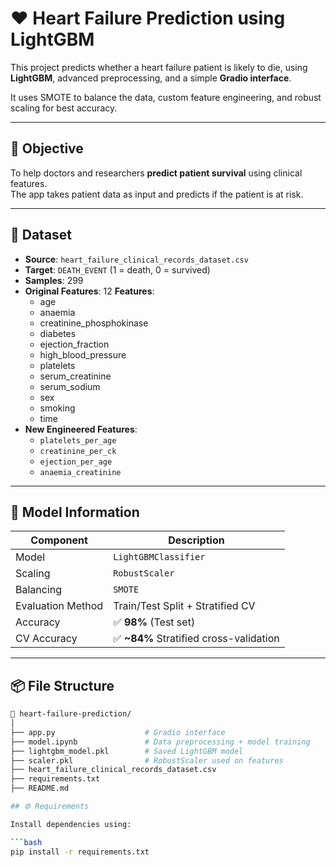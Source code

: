 # ❤️ Heart Failure Prediction using LightGBM

This project predicts whether a heart failure patient is likely to die, using **LightGBM**, advanced preprocessing, and a simple **Gradio interface**.

It uses SMOTE to balance the data, custom feature engineering, and robust scaling for best accuracy.

---

## 📌 Objective

To help doctors and researchers **predict patient survival** using clinical features.  
The app takes patient data as input and predicts if the patient is at risk.

---

## 📁 Dataset

- **Source**: `heart_failure_clinical_records_dataset.csv`
- **Target**: `DEATH_EVENT` (1 = death, 0 = survived)
- **Samples**: 299
- **Original Features**: 12
**Features**:
  - age
  - anaemia
  - creatinine_phosphokinase
  - diabetes
  - ejection_fraction
  - high_blood_pressure
  - platelets
  - serum_creatinine
  - serum_sodium
  - sex
  - smoking
  - time
- **New Engineered Features**:
  - `platelets_per_age`
  - `creatinine_per_ck`
  - `ejection_per_age`
  - `anaemia_creatinine`

---

## 🧠 Model Information

| Component            | Description                              |
|----------------------|-----------------------------------------|
| Model                | `LightGBMClassifier`                     |
| Scaling              | `RobustScaler`                           |
| Balancing            | `SMOTE`                                  |
| Evaluation Method    | Train/Test Split + Stratified CV       |
| Accuracy             | ✅ **98%** (Test set)                   |
| CV Accuracy          | ✅ **~84%** Stratified cross-validation |

---

## 📦 File Structure

```bash
📁 heart-failure-prediction/
│
├── app.py                    # Gradio interface
├── model.ipynb               # Data preprocessing + model training
├── lightgbm_model.pkl        # Saved LightGBM model
├── scaler.pkl                # RobustScaler used on features
├── heart_failure_clinical_records_dataset.csv
├── requirements.txt
├── README.md

## ⚙️ Requirements

Install dependencies using:

```bash
pip install -r requirements.txt
